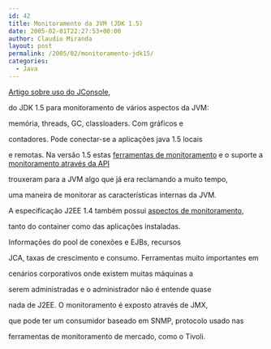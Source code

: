 ```yaml
---
id: 42
title: Monitoramento da JVM (JDK 1.5)
date: 2005-02-01T22:27:53+00:00
author: Claudio Miranda
layout: post
permalink: /2005/02/monitoramento-jdk15/
categories:
  - Java
---
```

<a target="_blank" href="http://java.sun.com/developer/technicalArticles/J2SE/jconsole.html">Artigo sobre uso do JConsole</a>,
  
do JDK 1.5 para monitoramento de v&aacute;rios aspectos da JVM:
  
mem&oacute;ria, threads, GC, classloaders. Com gr&aacute;ficos e
  
contadores. Pode conectar-se a aplica&ccedil;&otilde;es java 1.5 locais
  
e remotas. Na vers&atilde;o 1.5 estas <a target="_blank" href="http://java.sun.com/j2se/1.5.0/docs/tooldocs/index.html#manage">ferramentas de monitoramento</a> e o suporte a <a target="_blank" href="http://java.sun.com/j2se/1.5.0/docs/guide/management/">monitoramento atrav&eacute;s da API</a>
  
trouxeram para a JVM algo que j&aacute; era reclamando a muito tempo,
  
uma maneira de monitorar as caracter&iacute;sticas internas da JVM.

A especifica&ccedil;&atilde;o J2EE 1.4 tamb&eacute;m possui <a target="_blank" href="http://java.sun.com/j2ee/1.4/docs/api/javax/management/package-summary.html">aspectos de monitoramento</a>,
  
tanto do container como das aplica&ccedil;&otilde;es instaladas.
  
Informa&ccedil;&otilde;es do pool de conex&otilde;es e EJBs, recursos
  
JCA, taxas de crescimento e consumo. Ferramentas muito importantes em
  
cen&aacute;rios corporativos onde existem muitas m&aacute;quinas a
  
serem administradas e o administrador n&atilde;o &eacute; entende quase
  
nada de J2EE. O monitoramento &eacute; exposto atrav&eacute;s de JMX,
  
que pode ter um consumidor baseado em SNMP, protocolo usado nas
  
ferramentas de monitoramento de mercado, como o Tivoli.